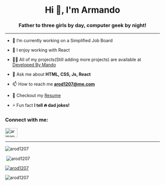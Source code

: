
<h1  align="center">Hi 👋, I'm Armando</h1>

<h3  align="center">Father to three girls by day, computer geek by night!</h3>

  
---

  

- 🔭 I’m currently working on a Simplified Job Board

  

- 🌱 I enjoy working with React

  

- 👨‍💻 All of my projects(Still adding more projects) are available at [Developed By Mando](https://www.developedbymando.com)

  

- 💬 Ask me about **HTML, CSS, Js, React**

  

- 📫 How to reach me **arod1207@me.com**

  

- 📄 Checkout my  [Resume](https://drive.google.com/file/d/1o0V88uU0zhRrft5GFdqrSx_eahOW8dSF/view?usp=sharing)

  

- ⚡ Fun fact **I tell 🔥 dad jokes!**

  

<h3  align="left">Connect with me:</h3>

<p  align="left">

<a  href="https://linkedin.com/in/armandorodriguez7"  target="blank"><img  align="center"  src="https://cdn.jsdelivr.net/npm/simple-icons@3.0.1/icons/linkedin.svg"  alt="armandorodriguez7"  height="30"  width="40" /></a>

</p>

  


  ---

<p><img  align="center"  src="https://github-readme-stats.vercel.app/api/top-langs?username=arod1207&show_icons=true&theme=dark&locale=en&layout=compact"  alt="arod1207" /></p>

  

<p>&nbsp;<img  align="center"  src="https://github-readme-stats.vercel.app/api?username=arod1207&show_icons=true&locale=en"  alt="arod1207" /></p>

<p align="left"> <a href="https://github.com/ryo-ma/github-profile-trophy"><img src="https://github-profile-trophy.vercel.app/?username=arod1207" alt="arod1207" /></a> </p>


<p  align="left"> <img  src="https://komarev.com/ghpvc/?username=arod1207&label=Profile%20views&color=0e75b6&style=flat"  alt="arod1207" /> </p>
